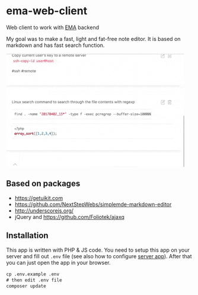 # ema-web-client
Web client to work with [EMA](https://github.com/lezhnev74/ema) backend

My goal was to make a fast, light and fat-free note editor. 
It is based on markdown and has fast search function.

![](screencast.gif)

## Based on packages

* https://getuikit.com
* https://github.com/NextStepWebs/simplemde-markdown-editor
* http://underscorejs.org/
* jQuery and https://github.com/Foliotek/ajaxq
 
## Installation

This app is written with PHP & JS code.
You need to setup this app on your server and fill out `.env` file (see also how to configure [server app](https://github.com/lezhnev74/ema)).
After that you can just open the app in your browser.

```
cp .env.example .env
# then edit .env file
composer update
```
